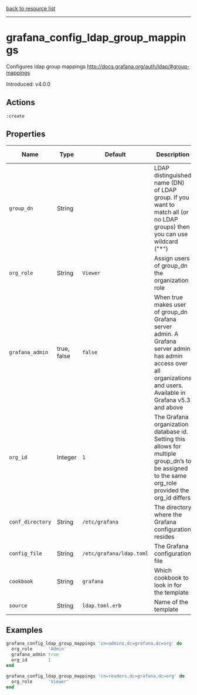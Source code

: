 [back to resource list](https://github.com/sous-chefs/grafana#resources)

---

# grafana_config_ldap_group_mappings

Configures ldap group mappings <http://docs.grafana.org/auth/ldap/#group-mappings>

Introduced: v4.0.0

## Actions

`:create`

## Properties

| Name              | Type          |  Default                 | Description                                                               | Allowed Values
| ----------------- | ------------- | ------------------------ | ------------------------------------------------------------------------- | --------------- |
| `group_dn`        | String        |                          | LDAP distinguished name (DN) of LDAP group. If you want to match all (or no LDAP groups) then you can use wildcard ("*") |
| `org_role`        | String        | `Viewer`                 | Assign users of group_dn the organization role | Admin Editor Viewer
| `grafana_admin`   | true, false   | `false`                  | When true makes user of group_dn Grafana server admin. A Grafana server admin has admin access over all organizations and users. Available in Grafana v5.3 and above|
| `org_id`          | Integer       | `1`                      | The Grafana organization database id. Setting this allows for multiple group_dn’s to be assigned to the same org_role provided the org_id differs |
| `conf_directory`  | String        | `/etc/grafana`           | The directory where the Grafana configuration resides                     | Valid directory
| `config_file`     | String        | `/etc/grafana/ldap.toml` | The Grafana configuration file                                            | Valid file path
| `cookbook`        | String        | `grafana`                | Which cookbook to look in for the template                                |
| `source`          | String        | `ldap.toml.erb`          | Name of the template                                                      |

## Examples

```ruby
grafana_config_ldap_group_mappings 'cn=admins,dc=grafana,dc=org' do
  org_role      'Admin'
  grafana_admin true
  org_id        1
end
```

```ruby
grafana_config_ldap_group_mappings 'cn=readers,dc=grafana,dc=org' do
  org_role      'Viewer'
end
```
